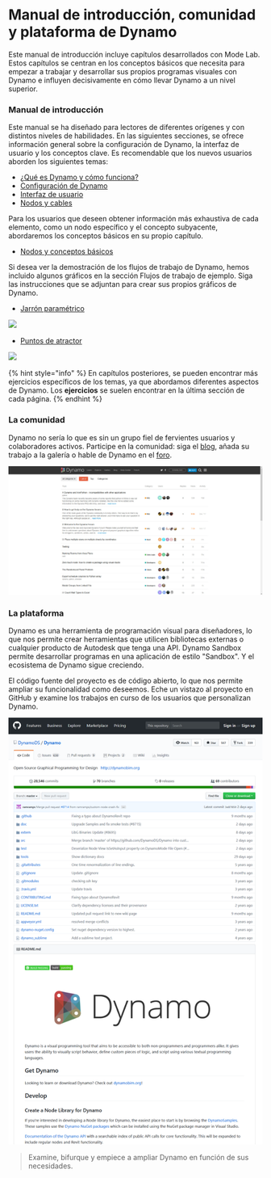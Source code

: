 # Manual de introducción, comunidad y plataforma de Dynamo

Este manual de introducción incluye capítulos desarrollados con Mode Lab. Estos capítulos se centran en los conceptos básicos que necesita para empezar a trabajar y desarrollar sus propios programas visuales con Dynamo e influyen decisivamente en cómo llevar Dynamo a un nivel superior.

### Manual de introducción

Este manual se ha diseñado para lectores de diferentes orígenes y con distintos niveles de habilidades. En las siguientes secciones, se ofrece información general sobre la configuración de Dynamo, la interfaz de usuario y los conceptos clave. Es recomendable que los nuevos usuarios aborden los siguientes temas:

* [¿Qué es Dynamo y cómo funciona?](1-what-is-dynamo.md)
* [Configuración de Dynamo](../2\_setup\_for\_dynamo/)
* [Interfaz de usuario](../3\_user\_interface/)
* [Nodos y cables](../4\_nodes\_and\_wires/)

Para los usuarios que deseen obtener información más exhaustiva de cada elemento, como un nodo específico y el concepto subyacente, abordaremos los conceptos básicos en su propio capítulo.

* [Nodos y conceptos básicos](../5\_essential\_nodes\_and\_concepts/)

Si desea ver la demostración de los flujos de trabajo de Dynamo, hemos incluido algunos gráficos en la sección Flujos de trabajo de ejemplo. Siga las instrucciones que se adjuntan para crear sus propios gráficos de Dynamo.

* [Jarrón paramétrico](../10\_sample\_workflow/10-1\_getting-started-workflows/1-parametric-vase.md)

![](../10\_sample\_workflow/images/10-1/1/vase1\(3\).gif)

* [Puntos de atractor](../10\_sample\_workflow/10-1\_getting-started-workflows/2-attractor-points.md)

![](images/1-2/attractor1.gif)

{% hint style="info" %} En capítulos posteriores, se pueden encontrar más ejercicios específicos de los temas, ya que abordamos diferentes aspectos de Dynamo. Los **ejercicios** se suelen encontrar en la última sección de cada página. {% endhint %}

### La comunidad

Dynamo no sería lo que es sin un grupo fiel de fervientes usuarios y colaboradores activos. Participe en la comunidad: siga el [blog](http://dynamobim.org/blog/), añada su trabajo a la galería o hable de Dynamo en el [foro](https://forum.dynamobim.com).

![El foro](images/1-2/02-Community.png)

### La plataforma

Dynamo es una herramienta de programación visual para diseñadores, lo que nos permite crear herramientas que utilicen bibliotecas externas o cualquier producto de Autodesk que tenga una API. Dynamo Sandbox permite desarrollar programas en una aplicación de estilo "Sandbox". Y el ecosistema de Dynamo sigue creciendo.

El código fuente del proyecto es de código abierto, lo que nos permite ampliar su funcionalidad como deseemos. Eche un vistazo al proyecto en GitHub y examine los trabajos en curso de los usuarios que personalizan Dynamo.

![El repositorio](images/1-2/03-TheRepo.png)

> Examine, bifurque y empiece a ampliar Dynamo en función de sus necesidades.
